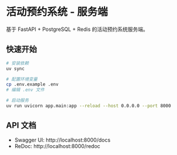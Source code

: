 # 活动预约系统 - 服务端

基于 FastAPI + PostgreSQL + Redis 的活动预约系统服务端。

## 快速开始

```bash
# 安装依赖
uv sync

# 配置环境变量
cp .env.example .env
# 编辑 .env 文件

# 启动服务
uv run uvicorn app.main:app --reload --host 0.0.0.0 --port 8000
```

## API 文档

- Swagger UI: http://localhost:8000/docs
- ReDoc: http://localhost:8000/redoc
